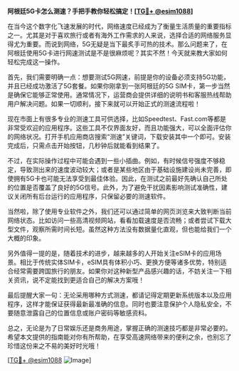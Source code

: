 **阿根廷5G卡怎么测速？手把手教你轻松搞定！[[TG💪+ @esim1088](https://t.me/s/esim1088)]**

在当今这个数字化飞速发展的时代，网络速度已经成为了衡量生活质量的重要指标之一。尤其是对于喜欢旅行或者有海外工作需求的人来说，选择合适的网络服务显得尤为重要。而说到网络，5G无疑是当下最炙手可热的技术。那么问题来了，在阿根廷使用5G卡进行网速测试是不是很麻烦呢？其实不然！今天就来教大家如何轻松完成这一操作。

首先，我们需要明确一点：想要测试5G网速，前提是你的设备必须支持5G功能，并且已经成功激活了5G套餐。如果你刚拿到一张阿根廷的5G SIM卡，第一步当然是确保它能够正常使用。通常情况下，运营商会提供详细的说明书和客服热线帮助用户解决问题。如果一切顺利，接下来就可以开始正式的测速流程啦！

现在市面上有很多专业的测速工具可供选择，比如Speedtest、Fast.com等都是非常受欢迎的应用程序。这些工具不仅界面友好，而且功能强大，可以全面评估你的网络状况。打开手机应用商店搜索“测速”关键词，下载安装其中一个即可。安装完成后，只需点击开始按钮，几秒钟后就能看到结果了。

不过，在实际操作过程中可能会遇到一些小插曲。例如，有时候信号强度不够稳定，导致测出来的速度波动较大；或者是某些地区由于基础设施建设尚未完善，即使拥有5G卡也可能无法享受到最佳体验。因此，在测试之前最好先确认自己所处的位置是否覆盖了良好的5G信号。此外，为了避免干扰因素影响测试准确性，建议关闭所有后台运行的应用程序，只保留必要的测速软件。

当然啦，除了使用专业软件之外，我们还可以通过简单的网页浏览来大致判断当前网络状态。比如访问一些高清视频网站，看看加载速度是否流畅；或者尝试下载大型文件，观察所需时间长短。虽然这种方法没有数据量化直观，但也能给我们一个大概的印象。

另外值得一提的是，随着技术的进步，越来越多的人开始关注eSIM卡的应用场景。相比于传统实体SIM卡，eSIM具有体积小巧、更换方便等诸多优势，特别适合经常需要跨国旅行的朋友。如果你对这种新型产品感兴趣的话，不妨关注一下相关资讯，说不定能找到更适合自己的解决方案哦！

最后提醒大家一句：无论采用哪种方式测速，都请记得定期更新系统版本以及应用程序，这样才能保证获得最新最准确的信息。同时也要注意保护个人隐私安全，不要随意泄露自己的位置信息或账户密码等敏感资料。

总之，无论是为了日常娱乐还是商务用途，掌握正确的测速技巧都是非常必要的。希望本文提供的指南能对你有所帮助，在享受高速网络带来的便利之余，也别忘了珍惜这份来之不易的美好时光哦！

[[TG💪+ @esim1088](https://t.me/s/esim1088) ![Image](https://i.postimg.cc/4NQfJmqS/Snipaste-2025-05-13-00-14-12.png)]